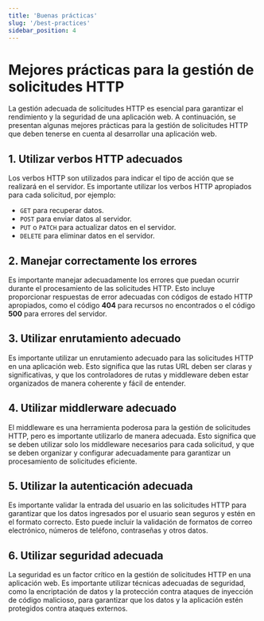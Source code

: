 ```yaml
---
title: 'Buenas prácticas'
slug: '/best-practices'
sidebar_position: 4
---
```


# Mejores prácticas para la gestión de solicitudes HTTP

La gestión adecuada de solicitudes HTTP es esencial para garantizar el rendimiento y la seguridad de una aplicación web. A continuación, se presentan algunas mejores prácticas para la gestión de solicitudes HTTP que deben tenerse en cuenta al desarrollar una aplicación web.

## 1. Utilizar verbos HTTP adecuados

Los verbos HTTP son utilizados para indicar el tipo de acción que se realizará en el servidor. Es importante utilizar los verbos HTTP apropiados para cada solicitud, por ejemplo:

- `GET` para recuperar datos.
- `POST` para enviar datos al servidor.
- `PUT` o `PATCH` para actualizar datos en el servidor.
- `DELETE` para eliminar datos en el servidor.

## 2. Manejar correctamente los errores

Es importante manejar adecuadamente los errores que puedan ocurrir durante el procesamiento de las solicitudes HTTP. Esto incluye proporcionar respuestas de error adecuadas con códigos de estado HTTP apropiados, como el código **404** para recursos no encontrados o el código **500** para errores del servidor.

## 3. Utilizar enrutamiento adecuado

Es importante utilizar un enrutamiento adecuado para las solicitudes HTTP en una aplicación web. Esto significa que las rutas URL deben ser claras y significativas, y que los controladores de rutas y middleware deben estar organizados de manera coherente y fácil de entender.

## 4. Utilizar middlerware adecuado

El middleware es una herramienta poderosa para la gestión de solicitudes HTTP, pero es importante utilizarlo de manera adecuada. Esto significa que se deben utilizar solo los middleware necesarios para cada solicitud, y que se deben organizar y configurar adecuadamente para garantizar un procesamiento de solicitudes eficiente.

## 5. Utilizar la autenticación adecuada

Es importante validar la entrada del usuario en las solicitudes HTTP para garantizar que los datos ingresados por el usuario sean seguros y estén en el formato correcto. Esto puede incluir la validación de formatos de correo electrónico, números de teléfono, contraseñas y otros datos.

## 6. Utilizar seguridad adecuada

La seguridad es un factor crítico en la gestión de solicitudes HTTP en una aplicación web. Es importante utilizar técnicas adecuadas de seguridad, como la encriptación de datos y la protección contra ataques de inyección de código malicioso, para garantizar que los datos y la aplicación estén protegidos contra ataques externos.
